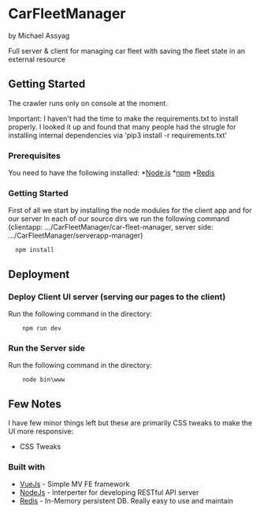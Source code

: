 # CarFleetManager
by Michael Assyag

Full server & client for managing car fleet with saving the fleet state in an external resource

## Getting Started

The crawler runs only on console at the moment.

Important: I haven't had the time to make the requirements.txt to install properly. I looked it up and found that many people had the strugle for installing internal dependencies via 'pip3 install -r requirements.txt'

### Prerequisites

You need to have the following installed:
*[Node.js](https://nodejs.org/en/)
*[npm](https://www.npmjs.com/)
*[Redis](https://redis.io/)

### Getting Started

First of all we start by installing the node modules for the client app and for our server
In each of our source dirs we run the following command 
(clientapp: .../CarFleetManager/car-fleet-manager, server side: .../CarFleetManager/serverapp-manager)

```
  npm install
```

## Deployment

### Deploy Client UI server (serving our pages to the client)

Run the following command in the directory:

```
    npm run dev
```

### Run the Server side

Run the following command in the directory:

```
    node bin\www
```

## Few Notes
I have few minor things left but these are primarily CSS tweaks to make the UI more responsive:
* CSS Tweaks

### Built with

* [VueJs](http://docs.python-requests.org/en/master/) - Simple MV FE framework
* [NodeJs](https://nodejs.org/en/) - Interperter for developing RESTful API server
* [Redis](https://redis.io/) - In-Memory persistent DB. Really easy to use and maintain

